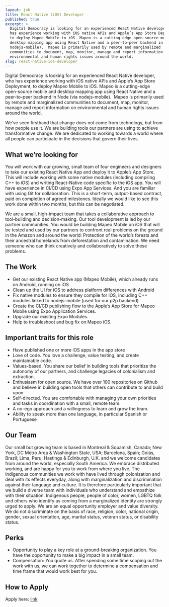 ```yaml
---
layout: job
title: React Native (iOS) Developer
published: true
excerpt: >
  Digital Democracy is looking for an experienced React Native developer, who
  has experience working with iOS native APIs and Apple’s App Store Deployment,
  to deploy Mapeo Mobile to iOS. Mapeo is a cutting-edge open-source mobile and
  desktop mapping app using React Native and a peer-to-peer backend in Node (via
  nodejs-mobile).  Mapeo is primarily used by remote and marginalized
  communities to document, map, monitor, manage and report information on
  environmental and human rights issues around the world.
slug: react-native-ios-developer
---
```

Digital Democracy is looking for an experienced React Native developer, who has experience working with iOS native APIs and Apple’s App Store Deployment, to deploy Mapeo Mobile to iOS. Mapeo is a cutting-edge open-source mobile and desktop mapping app using React Native and a peer-to-peer backend in Node (via nodejs-mobile).  Mapeo is primarily used by remote and marginalized communities to document, map, monitor, manage and report information on environmental and human rights issues around the world.

We’ve seen firsthand that change does not come from technology, but from how people use it. We are building tools our partners are using to achieve transformative change. We are dedicated to working towards a world where all people can participate in the decisions that govern their lives.

## What we’re looking for

You will work with our growing, small team of four engineers and designers to take our existing React Native App and deploy it to Apple’s App Store. This will include working with some native modules (including compiling C++ to iOS) and writing React-Native code specific to the iOS app. You will have experience in CI/CD using Expo App Services. And you are familiar with using Git for collaboration. This is a short-term, output-based contract, paid on completion of agreed milestones. Ideally we would like to see this work done within two months, but this can be negotiated.

We are a small, high-impact team that takes a collaborative approach to tool-building and decision-making. Our tool development is led by our partner communities. You would be building Mapeo Mobile on iOS that will be tested and used by our partners to confront real problems on the ground in the Amazon and around the world: Protection of the world’s forests and their ancestral homelands from deforestation and contamination. We need someone who can think creatively and collaboratively to solve these problems.

## The Work

* Get our existing React Native app (Mapeo Mobile), which already runs on Android, running on iOS
* Clean up the UI for iOS to address platform differences with Android
* Fix native modules to ensure they compile for iOS, including C++ modules linked to nodejs-mobile (used for our p2p backend)
* Create the CI/CD publishing flow to the Apple’s App Store for Mapeo Mobile using Expo Application Services.
* Upgrade our existing Expo Modules.
* Help to troubleshoot and bug fix on Mapeo iOS.

## Important traits for this role

* Have published one or more iOS apps in the app store
* Love of code. You love a challenge, value testing, and create maintainable code.
* Values-based. You share our belief in building tools that prioritize the autonomy of our partners, and challenge legacies of colonialism and extraction.
* Enthusiasm for open source. We have over 100 repositories on Github and believe in building open tools that others can contribute to and build upon.
* Self-directed. You are comfortable with managing your own priorities and tasks in coordination with a small, remote team.
* A no-ego approach and a willingness to learn and grow the team.
* Ability to speak more than one language, in particular Spanish or Portuguese

## Our Team

Our small but growing team is based in Montreal & Squamish, Canada; New York, DC Metro Area & Washington State, USA; Barcelona, Spain; Goiás, Brazil; Lima, Peru; Hastings & Edinburgh, U.K. and we welcome candidates from around the world, especially South America. We embrace distributed working, and are happy for you to work from where you live. The Indigenous communities we work with have lived through colonization and deal with its effects everyday, along with marginalization and discrimination against their language and culture. It is therefore particularly important that we build a diverse team with individuals who understand and empathize with their situation. Indigenous people, people of color, women, LGBTQ folk and others who identify as coming from a marginalized identity are strongly urged to apply. We are an equal opportunity employer and value diversity. We do not discriminate on the basis of race, religion, color, national origin, gender, sexual orientation, age, marital status, veteran status, or disability status.

## Perks

* Opportunity to play a key role at a ground-breaking organization. You have the opportunity to make a big impact in a small team.
* Compensation: You quote us. After spending some time scoping out the work with us, we can work together to determine a compensation and time frame that would work best for you.

## How to Apply

Apply here: [link](https://apply.workable.com/digidem/j/768ADFB7B3/)